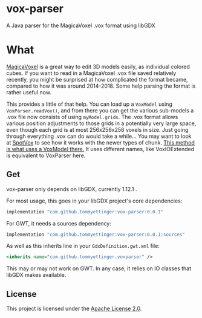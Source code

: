 # vox-parser

A Java parser for the MagicaVoxel .vox format using libGDX

# What

[MagicaVoxel](https://ephtracy.github.io) is a great way to edit 3D models easily,
as individual colored cubes. If you want to read in a MagicaVoxel .vox file saved
relatively recently, you might be surprised at how complicated the format became,
compared to how it was around 2014-2018. Some help parsing the format is rather
useful now.

This provides a little of that help. You can load up a `VoxModel` using
`VoxParser.readVox()`, and from there you can get the various sub-models a .vox
file now consists of using `myModel.grids`. The .vox format allows various position
adjustments to those grids in a potentially very large space, even though each grid
is at most 256x256x256 voxels in size. Just going through everything .vox can do
would take a while... You may want to look at
[SpotVox](https://github.com/tommyettinger/spotvox) to see how it works with the
newer types of chunk. [This method is what uses a VoxModel there.](https://github.com/tommyettinger/spotvox/blob/main/core/src/main/java/com/github/tommyettinger/Renderer.java#L709-L736)
It uses different names, like VoxIOExtended is equivalent to VoxParser here.

## Get

vox-parser only depends on libGDX, currently 1.12.1 .

For most usage, this goes in your libGDX project's core dependencies:

```gradle
implementation "com.github.tommyettinger:vox-parser:0.0.1"
```

For GWT, it needs a sources dependency:

```gradle
implementation "com.github.tommyettinger:vox-parser:0.0.1:sources"
```

As well as this inherits line in your `GdxDefinition.gwt.xml` file:

```xml
<inherits name="com.github.tommyettinger.voxparser" />
```

This may or may not work on GWT. In any case, it relies on IO classes that
libGDX makes available.

## License

This project is licensed under the [Apache License 2.0](LICENSE).